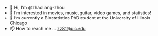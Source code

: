 - 👋 Hi, I’m @zhaoliang-zhou
- 👀 I’m interested in movies, music, guitar, video games, and statistics! 
- 🌱 I’m currently a Biostatistics PhD student at the University of Illinois - Chicago
- 📫 How to reach me ... zz81@uic.edu

<!---
zhaoliang-zhou/zhaoliang-zhou is a ✨ special ✨ repository because its `README.md` (this file) appears on your GitHub profile.
You can click the Preview link to take a look at your changes.
--->
